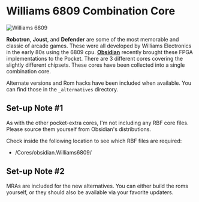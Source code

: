 # Williams 6809 Combination Core

![Williams 6809](https://github.com/dyreschlock/pocket-platform-images/blob/main/pics/arcade/williams_c.png?raw=true)

<b>Robotron</b>, <b>Joust</b>, and <b>Defender</b> are some of the most memorable and classic of arcade games. These were all developed by Williams Electronics in the early 80s using the 6809 cpu. <a href="https://github.com/obsidian-dot-dev"><b>Obsidian</b></a> recently brought these FPGA implementations to the Pocket. There are 3 different cores covering the slightly different chipsets. These cores have been collected into a single combination core.

Alternate versions and Rom hacks have been included when available. You can find those in the ```_alternatives``` directory.

## Set-up Note #1

As with the other pocket-extra cores, I'm not including any RBF core files. Please source them yourself from Obsidian's distributions.

Check inside the following location to see which RBF files are required:
- /Cores/obsidian.Williams6809/

## Set-up Note #2

MRAs are included for the new alternatives. You can either build the roms yourself, or they should also be available via your favorite updaters.